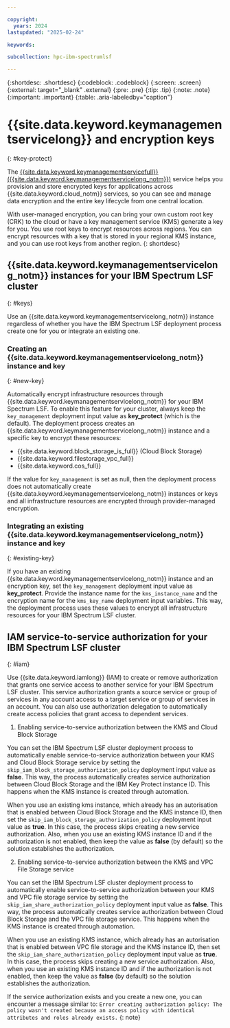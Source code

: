 ```yaml
---

copyright:
  years: 2024
lastupdated: "2025-02-24"

keywords:

subcollection: hpc-ibm-spectrumlsf

---
```


{:shortdesc: .shortdesc}
{:codeblock: .codeblock}
{:screen: .screen}
{:external: target="_blank" .external}
{:pre: .pre}
{:tip: .tip}
{:note: .note}
{:important: .important}
{:table: .aria-labeledby="caption"}

# {{site.data.keyword.keymanagementservicelong}} and encryption keys
{: #key-protect}

The [{{site.data.keyword.keymanagementservicefull}} ({{site.data.keyword.keymanagementservicelong_notm}})](/docs/key-protect) service helps you provision and store encrypted keys for applications across {{site.data.keyword.cloud_notm}} services, so you can see and manage data encryption and the entire key lifecycle from one central location.

With user-managed encryption, you can bring your own custom root key (CRK) to the cloud or have a key management service (KMS) generate a key for you. You use root keys to encrypt resources across regions. You can encrypt resources with a key that is stored in your regional KMS instance, and you can use root keys from another region.
{: shortdesc}

## {{site.data.keyword.keymanagementservicelong_notm}} instances for your IBM Spectrum LSF cluster
{: #keys}

Use an {{site.data.keyword.keymanagementservicelong_notm}} instance regardless of whether you have the IBM Spectrum LSF deployment process create one for you or integrate an existing one.

### Creating an {{site.data.keyword.keymanagementservicelong_notm}} instance and key
{: #new-key}

Automatically encrypt infrastructure resources through {{site.data.keyword.keymanagementservicelong_notm}} for your IBM Spectrum LSF. To enable this feature for your cluster, always keep the `key_management` deployment input value as **key_protect** (which is the default). The deployment process creates an {{site.data.keyword.keymanagementservicelong_notm}} instance and a specific key to encrypt these resources:

* {{site.data.keyword.block_storage_is_full}} (Cloud Block Storage)
* {{site.data.keyword.filestorage_vpc_full}}
* {{site.data.keyword.cos_full}}

If the value for `key_management` is set as null, then the deployment process does not automatically create {{site.data.keyword.keymanagementservicelong_notm}} instances or keys and all infrastructure resources are encrypted through provider-managed encryption.

### Integrating an existing {{site.data.keyword.keymanagementservicelong_notm}} instance and key
{: #existing-key}

If you have an existing {{site.data.keyword.keymanagementservicelong_notm}} instance and an encryption key, set the `key_management` deployment input value as **key_protect**. Provide the instance name for the `kms_instance_name` and the encryption name for the `kms_key_name` deployment input variables. This way, the deployment process uses these values to encrypt all infrastructure resources for your IBM Spectrum LSF cluster.

## IAM service-to-service authorization for your IBM Spectrum LSF cluster
{: #iam}

Use {{site.data.keyword.iamlong}} (IAM) to create or remove authorization that grants one service access to another service for your IBM Spectrum LSF cluster. This service authorization grants a source service or group of services in any account access to a target service or group of services in an account. You can also use authorization delegation to automatically create access policies that grant access to dependent services.

1. Enabling service-to-service authorization between the KMS and Cloud Block Storage

You can set the IBM Spectrum LSF cluster deployment process to automatically enable service-to-service authorization between your KMS and Cloud Block Storage service by setting the `skip_iam_block_storage_authorization_policy` deployment input value as **false**. This way, the process automatically creates service authorization between Cloud Block Storage and the IBM Key Protect instance ID. This happens when the KMS instance is created through automation.

When you use an existing kms instance, which already has an autorisation that is enabled between Cloud Block Storage and the KMS instance ID, then set the `skip_iam_block_storage_authorization_policy` deployment input value as **true**. In this case, the process skips creating a new service authorization. Also, when you use an existing KMS instance ID and if the authorization is not enabled, then keep the value as **false** (by default) so the solution establishes the authorization.

2. Enabling service-to-service authorization between the KMS and VPC File Storage service

You can set the IBM Spectrum LSF cluster deployment process to automatically enable service-to-service authorization between your KMS and VPC file storage service by setting the `skip_iam_share_authorization_policy` deployment input value as **false**. This way, the process automatically creates service authorization between Cloud Block Storage and the VPC file storage service. This happens when the KMS instance is created through automation.

When you use an existing KMS instance, which already has an autorisation that is enabled between VPC file storage and the KMS instance ID, then set the `skip_iam_share_authorization_policy` deployment input value as **true**. In this case, the process skips creating a new service authorization. Also, when you use an existing KMS instance ID and if the authorization is not enabled, then keep the value as **false** (by default) so the solution establishes the authorization.

If the service authorization exists and you create a new one, you can encounter a message similar to: `Error creating authorization policy: The policy wasn't created because an access policy with identical attributes and roles already exists.`
{: note}
